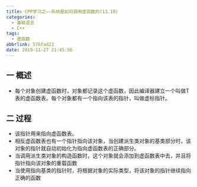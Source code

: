 ```yaml
---
title: CPP学习之——系统是如何调用虚函数的(13.10)
categories:
  - 基础语言
  - C++
tags:
  - 虚函数
abbrlink: 576fad23
date: 2019-11-27 21:45:56
---
```

## 一 概述

* 每个对象创建虚函数时，对象都记录这个虚函数，因此编译器建立一个叫做T表的虚函数表。每个对象都有一个指向该表的指针，叫做虚标指针。

<!--more-->

## 二 过程

* 该指针用来指向虚函数表。
* 相反虚函数表也有一个指针指向该对象，当创建派生类对象的基类部分时，该对象的指针就自动初始化为指向虚函数表的正确部分。
* 当调用派生类对象的构造函数时，这个对象就会添加到虚函数表中去，并且将指针指向该对象的重载函数
* 当使用指向基类的指针时，将根据对象的实际类型，将该对象的指针继续指向正确的函数